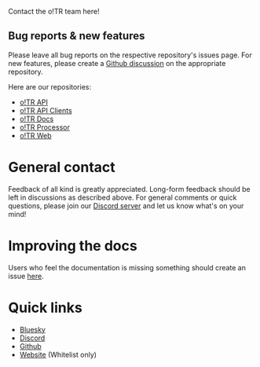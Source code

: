 Contact the o!TR team here!

## Bug reports & new features

Please leave all bug reports on the respective repository's issues page. For new features, please create a [Github discussion](https://docs.github.com/en/discussions/collaborating-with-your-community-using-discussions/about-discussions) on the appropriate repository.

Here are our repositories:

* [o!TR API](https://github.com/osu-tournament-rating/otr-api)
* [o!TR API Clients](https://github.com/osu-tournament-rating/otr-api-clients)
* [o!TR Docs](https://github.com/osu-tournament-rating/otr-docs)
* [o!TR Processor](https://github.com/osu-tournament-rating/otr-processor)
* [o!TR Web](https://github.com/osu-tournament-rating/otr-web)

# General contact

Feedback of all kind is greatly appreciated. Long-form feedback should be left in discussions as described above. For general comments or quick questions, please join our [Discord server](https://discord.gg/R53AwX2tJA) and let us know what's on your mind!

# Improving the docs

Users who feel the documentation is missing something should create an issue [here](https://github.com/osu-tournament-rating/otr-docs/issues).

# Quick links

* [Bluesky](https://bsky.app/profile/otr.stagec.xyz)
* [Discord](https://discord.gg/R53AwX2tJA)
* [Github](https://github.com/osu-tournament-rating)
* [Website](https://otr.stagec.xyz) (Whitelist only)
